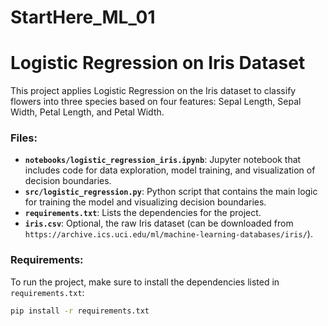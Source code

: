 # StartHere_ML_01

# Logistic Regression on Iris Dataset

This project applies Logistic Regression on the Iris dataset to classify flowers into three species based on four features: Sepal Length, Sepal Width, Petal Length, and Petal Width. 

### Files:
- **`notebooks/logistic_regression_iris.ipynb`**: Jupyter notebook that includes code for data exploration, model training, and visualization of decision boundaries.
- **`src/logistic_regression.py`**: Python script that contains the main logic for training the model and visualizing decision boundaries.
- **`requirements.txt`**: Lists the dependencies for the project.
- **`iris.csv`**: Optional, the raw Iris dataset (can be downloaded from `https://archive.ics.uci.edu/ml/machine-learning-databases/iris/`).

### Requirements:
To run the project, make sure to install the dependencies listed in `requirements.txt`:

```bash
pip install -r requirements.txt
